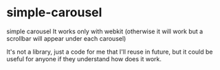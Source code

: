 # simple-carousel
simple carousel
It works only with webkit (otherwise it will work but a scrollbar will appear under each carousel)

It's not a library, just a code for me that I'll reuse in future, but it could be useful for anyone if they understand how does it work.
